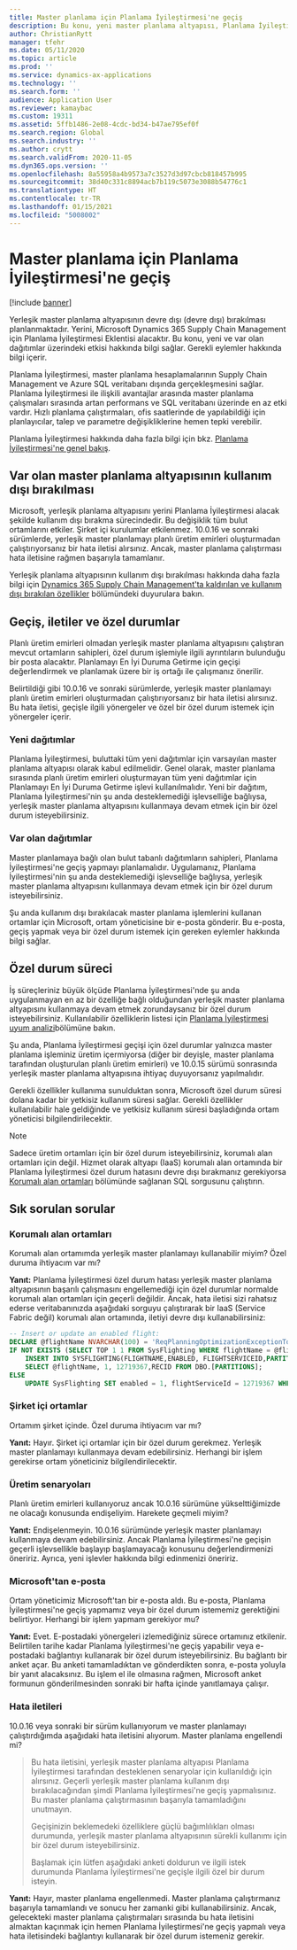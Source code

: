 ```yaml
---
title: Master planlama için Planlama İyileştirmesi'ne geçiş
description: Bu konu, yeni master planlama altyapısı, Planlama İyileştirmesi ve var olan altyapıdan geçiş hakkında bilgi sağlar.
author: ChristianRytt
manager: tfehr
ms.date: 05/11/2020
ms.topic: article
ms.prod: ''
ms.service: dynamics-ax-applications
ms.technology: ''
ms.search.form: ''
audience: Application User
ms.reviewer: kamaybac
ms.custom: 19311
ms.assetid: 5ffb1486-2e08-4cdc-bd34-b47ae795ef0f
ms.search.region: Global
ms.search.industry: ''
ms.author: crytt
ms.search.validFrom: 2020-11-05
ms.dyn365.ops.version: ''
ms.openlocfilehash: 8a55958a4b9573a7c3527d3d97cbcb818457b995
ms.sourcegitcommit: 38d40c331c8894acb7b119c5073e3088b54776c1
ms.translationtype: HT
ms.contentlocale: tr-TR
ms.lasthandoff: 01/15/2021
ms.locfileid: "5008002"
---
```

# <a name="migration-to-planning-optimization-for-master-planning"></a>Master planlama için Planlama İyileştirmesi'ne geçiş

[!include [banner](../includes/banner.md)]

Yerleşik master planlama altyapısının devre dışı (devre dışı) bırakılması planlanmaktadır. Yerini, Microsoft Dynamics 365 Supply Chain Management için Planlama İyileştirmesi Eklentisi alacaktır. Bu konu, yeni ve var olan dağıtımlar üzerindeki etkisi hakkında bilgi sağlar. Gerekli eylemler hakkında bilgi içerir.

Planlama İyileştirmesi, master planlama hesaplamalarının Supply Chain Management ve Azure SQL veritabanı dışında gerçekleşmesini sağlar. Planlama İyileştirmesi ile ilişkili avantajlar arasında master planlama çalışmaları sırasında artan performans ve SQL veritabanı üzerinde en az etki vardır. Hızlı planlama çalıştırmaları, ofis saatlerinde de yapılabildiği için planlayıcılar, talep ve parametre değişikliklerine hemen tepki verebilir.

Planlama İyileştirmesi hakkında daha fazla bilgi için bkz. [Planlama İyileştirmesi'ne genel bakış](planning-optimization/planning-optimization-overview.md).

## <a name="obsolescence-of-the-existing-master-planning-engine"></a>Var olan master planlama altyapısının kullanım dışı bırakılması

Microsoft, yerleşik planlama altyapısını yerini Planlama İyileştirmesi alacak şekilde kullanım dışı bırakma sürecindedir. Bu değişiklik tüm bulut ortamlarını etkiler. Şirket içi kurulumlar etkilenmez. 10.0.16 ve sonraki sürümlerde, yerleşik master planlamayı planlı üretim emirleri oluşturmadan çalıştırıyorsanız bir hata iletisi alırsınız. Ancak, master planlama çalıştırması hata iletisine rağmen başarıyla tamamlanır.

Yerleşik planlama altyapısının kullanım dışı bırakılması hakkında daha fazla bilgi için [Dynamics 365 Supply Chain Management'ta kaldırılan ve kullanım dışı bırakılan özellikler](../get-started/removed-deprecated-features-scm-updates.md) bölümündeki duyurulara bakın.

## <a name="migration-messages-and-exceptions"></a>Geçiş, iletiler ve özel durumlar

Planlı üretim emirleri olmadan yerleşik master planlama altyapısını çalıştıran mevcut ortamların sahipleri, özel durum işlemiyle ilgili ayrıntıların bulunduğu bir posta alacaktır. Planlamayı En İyi Duruma Getirme için geçişi değerlendirmek ve planlamak üzere bir iş ortağı ile çalışmanız önerilir.

Belirtildiği gibi 10.0.16 ve sonraki sürümlerde, yerleşik master planlamayı planlı üretim emirleri oluşturmadan çalıştırıyorsanız bir hata iletisi alırsınız. Bu hata iletisi, geçişle ilgili yönergeler ve özel bir özel durum istemek için yönergeler içerir.

### <a name="new-deployments"></a>Yeni dağıtımlar

Planlama İyileştirmesi, buluttaki tüm yeni dağıtımlar için varsayılan master planlama altyapısı olarak kabul edilmelidir. Genel olarak, master planlama sırasında planlı üretim emirleri oluşturmayan tüm yeni dağıtımlar için Planlamayı En İyi Duruma Getirme işlevi kullanılmalıdır. Yeni bir dağıtım, Planlama İyileştirmesi'nin şu anda desteklemediği işlevselliğe bağlıysa, yerleşik master planlama altyapısını kullanmaya devam etmek için bir özel durum isteyebilirsiniz.

### <a name="existing-deployments"></a>Var olan dağıtımlar

Master planlamaya bağlı olan bulut tabanlı dağıtımların sahipleri, Planlama İyileştirmesi'ne geçiş yapmayı planlamalıdır. Uygulamanız, Planlama İyileştirmesi'nin şu anda desteklemediği işlevselliğe bağlıysa, yerleşik master planlama altyapısını kullanmaya devam etmek için bir özel durum isteyebilirsiniz.

Şu anda kullanım dışı bırakılacak master planlama işlemlerini kullanan ortamlar için Microsoft, ortam yöneticisine bir e-posta gönderir. Bu e-posta, geçiş yapmak veya bir özel durum istemek için gereken eylemler hakkında bilgi sağlar.

## <a name="the-exception-process"></a>Özel durum süreci

İş süreçleriniz büyük ölçüde Planlama İyileştirmesi'nde şu anda uygulanmayan en az bir özelliğe bağlı olduğundan yerleşik master planlama altyapısını kullanmaya devam etmek zorundaysanız bir özel durum isteyebilirsiniz. Kullanılabilir özelliklerin listesi için [Planlama İyileştirmesi uyum analizi](planning-optimization/planning-optimization-fit-analysis.md)bölümüne bakın.

Şu anda, Planlama İyileştirmesi geçişi için özel durumlar yalnızca master planlama işleminiz üretim içermiyorsa (diğer bir deyişle, master planlama tarafından oluşturulan planlı üretim emirleri) ve 10.0.15 sürümü sonrasında yerleşik master planlama altyapısına ihtiyaç duyuyorsanız yapılmalıdır.

Gerekli özellikler kullanıma sunulduktan sonra, Microsoft özel durum süresi dolana kadar bir yetkisiz kullanım süresi sağlar. Gerekli özellikler kullanılabilir hale geldiğinde ve yetkisiz kullanım süresi başladığında ortam yöneticisi bilgilendirilecektir.

> [!NOTE]
> Sadece üretim ortamları için bir özel durum isteyebilirsiniz, korumalı alan ortamları için değil. Hizmet olarak altyapı (IaaS) korumalı alan ortamında bir Planlama İyileştirmesi özel durum hatasını devre dışı bırakmanız gerekiyorsa [Korumalı alan ortamları](#faq-sandbox) bölümünde sağlanan SQL sorgusunu çalıştırın.

## <a name="frequently-asked-questions"></a>Sık sorulan sorular

### <a name="sandbox-environments"></a><a name="faq-sandbox"></a>Korumalı alan ortamları

Korumalı alan ortamımda yerleşik master planlamayı kullanabilir miyim? Özel duruma ihtiyacım var mı?

**Yanıt:** Planlama İyileştirmesi özel durum hatası yerleşik master planlama altyapısının başarılı çalışmasını engellemediği için özel durumlar normalde korumalı alan ortamları için geçerli değildir. Ancak, hata iletisi sizi rahatsız ederse veritabanınızda aşağıdaki sorguyu çalıştırarak bir IaaS (Service Fabric değil) korumalı alan ortamında, iletiyi devre dışı kullanabilirsiniz:

```sql
-- Insert or update an enabled flight:
DECLARE @flightName NVARCHAR(100) = 'ReqPlanningOptimizationExceptionToggle';
IF NOT EXISTS (SELECT TOP 1 1 FROM SysFlighting WHERE flightName = @flightName)
    INSERT INTO SYSFLIGHTING(FLIGHTNAME,ENABLED, FLIGHTSERVICEID,PARTITION)
    SELECT @flightName, 1, 12719367,RECID FROM DBO.[PARTITIONS];
ELSE
    UPDATE SysFlighting SET enabled = 1, flightServiceId = 12719367 WHERE flightName = @flightName;
```

### <a name="on-premises-environments"></a>Şirket içi ortamlar

Ortamım şirket içinde. Özel duruma ihtiyacım var mı?

**Yanıt:** Hayır. Şirket içi ortamlar için bir özel durum gerekmez. Yerleşik master planlamayı kullanmaya devam edebilirsiniz. Herhangi bir işlem gerekirse ortam yöneticiniz bilgilendirilecektir.

### <a name="production-scenarios"></a>Üretim senaryoları

Planlı üretim emirleri kullanıyoruz ancak 10.0.16 sürümüne yükselttiğimizde ne olacağı konusunda endişeliyim. Harekete geçmeli miyim?

**Yanıt:** Endişelenmeyin. 10.0.16 sürümünde yerleşik master planlamayı kullanmaya devam edebilirsiniz. Ancak Planlama İyileştirmesi'ne geçişin geçerli işlevsellikle başlayıp başlamayacağı konusunu değerlendirmenizi öneririz. Ayrıca, yeni işlevler hakkında bilgi edinmenizi öneririz.

### <a name="email-from-microsoft"></a>Microsoft'tan e-posta

Ortam yöneticimiz Microsoft'tan bir e-posta aldı. Bu e-posta, Planlama İyileştirmesi'ne geçiş yapmamız veya bir özel durum istememiz gerektiğini belirtiyor. Herhangi bir işlem yapmam gerekiyor mu?

**Yanıt:** Evet. E-postadaki yönergeleri izlemediğiniz sürece ortamınız etkilenir. Belirtilen tarihe kadar Planlama İyileştirmesi'ne geçiş yapabilir veya e-postadaki bağlantıyı kullanarak bir özel durum isteyebilirsiniz. Bu bağlantı bir anket açar. Bu anketi tamamladıktan ve gönderdikten sonra, e-posta yoluyla bir yanıt alacaksınız. Bu işlem el ile olmasına rağmen, Microsoft anket formunun gönderilmesinden sonraki bir hafta içinde yanıtlamaya çalışır.

### <a name="error-messages"></a>Hata iletileri

10.0.16 veya sonraki bir sürüm kullanıyorum ve master planlamayı çalıştırdığımda aşağıdaki hata iletisini alıyorum. Master planlama engellendi mi?

> Bu hata iletisini, yerleşik master planlama altyapısı Planlama İyileştirmesi tarafından desteklenen senaryolar için kullanıldığı için alırsınız. Geçerli yerleşik master planlama kullanım dışı bırakılacağından şimdi Planlama İyileştirmesi'ne geçiş yapmalısınız. Bu master planlama çalıştırmasının başarıyla tamamladığını unutmayın.
>
> Geçişinizin beklemedeki özelliklere güçlü bağımlılıkları olması durumunda, yerleşik master planlama altyapısının sürekli kullanımı için bir özel durum isteyebilirsiniz.
>
> Başlamak için lütfen aşağıdaki anketi doldurun ve ilgili istek durumunda Planlama İyileştirmesi'ne geçişle ilgili özel bir durum isteyin.

**Yanıt:** Hayır, master planlama engellenmedi. Master planlama çalıştırmanız başarıyla tamamlandı ve sonucu her zamanki gibi kullanabilirsiniz. Ancak, gelecekteki master planlama çalıştırmaları sırasında bu hata iletisini almaktan kaçınmak için hemen Planlama İyileştirmesi'ne geçiş yapmalı veya hata iletisindeki bağlantıyı kullanarak bir özel durum istemeniz gerekir.
